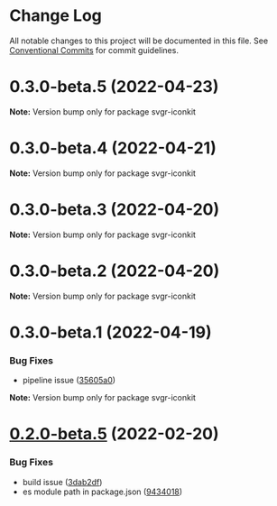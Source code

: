 # Change Log

All notable changes to this project will be documented in this file.
See [Conventional Commits](https://conventionalcommits.org) for commit guidelines.

# 0.3.0-beta.5 (2022-04-23)

**Note:** Version bump only for package svgr-iconkit





# 0.3.0-beta.4 (2022-04-21)

**Note:** Version bump only for package svgr-iconkit





# 0.3.0-beta.3 (2022-04-20)

**Note:** Version bump only for package svgr-iconkit





# 0.3.0-beta.2 (2022-04-20)

**Note:** Version bump only for package svgr-iconkit





# 0.3.0-beta.1 (2022-04-19)


### Bug Fixes

* pipeline issue ([35605a0](https://github.com/svgr-iconkit/svgr-iconkit/commit/35605a00d60b4ec4a944048c9e1e32718a448878))







**Note:** Version bump only for package svgr-iconkit





# [0.2.0-beta.5](https://github.com/svgr-iconkit/svgr-iconkit/compare/v0.2.0-beta.4...v0.2.0-beta.5) (2022-02-20)


### Bug Fixes

* build issue ([3dab2df](https://github.com/svgr-iconkit/svgr-iconkit/commit/3dab2df75ea78e536c20e3ede7ab011aca7d86f4))
* es module path in package.json ([9434018](https://github.com/svgr-iconkit/svgr-iconkit/commit/9434018088857b62074aa326aa3ec3d11c6a17dc))
